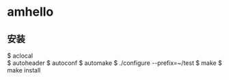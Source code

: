 # amhello

## 安装
$ aclocal  
$ autoheader
$ autoconf
$ automake
$ ./configure --prefix=~/test
$ make
$ make install
